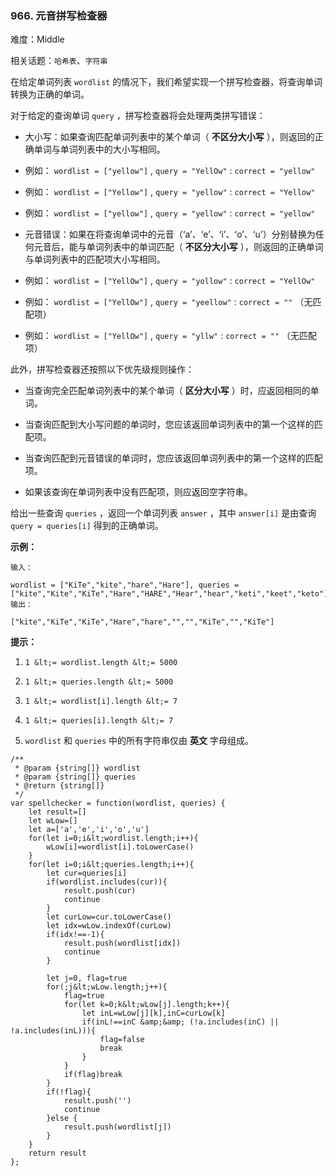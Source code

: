 ### 966. 元音拼写检查器

难度：Middle

相关话题：`哈希表`、`字符串`

在给定单词列表 `wordlist` 的情况下，我们希望实现一个拼写检查器，将查询单词转换为正确的单词。



对于给定的查询单词 `query` ，拼写检查器将会处理两类拼写错误：





* 大小写：如果查询匹配单词列表中的某个单词（ **不区分大小写** ），则返回的正确单词与单词列表中的大小写相同。



* 例如： `wordlist = ["yellow"]` ,  `query = "YellOw"` :  `correct = "yellow"` 

* 例如： `wordlist = ["Yellow"]` ,  `query = "yellow"` :  `correct = "Yellow"` 

* 例如： `wordlist = ["yellow"]` ,  `query = "yellow"` :  `correct = "yellow"` 






* 元音错误：如果在将查询单词中的元音（&lsquo;a&rsquo;、&lsquo;e&rsquo;、&lsquo;i&rsquo;、&lsquo;o&rsquo;、&lsquo;u&rsquo;）分别替换为任何元音后，能与单词列表中的单词匹配（ **不区分大小写** ），则返回的正确单词与单词列表中的匹配项大小写相同。


* 例如： `wordlist = ["YellOw"]` ,  `query = "yollow"` :  `correct = "YellOw"` 

* 例如： `wordlist = ["YellOw"]` ,  `query = "yeellow"` :  `correct = ""`  （无匹配项）

* 例如： `wordlist = ["YellOw"]` ,  `query = "yllw"` :  `correct = ""`  （无匹配项）










此外，拼写检查器还按照以下优先级规则操作：





* 当查询完全匹配单词列表中的某个单词（ **区分大小写** ）时，应返回相同的单词。

* 当查询匹配到大小写问题的单词时，您应该返回单词列表中的第一个这样的匹配项。

* 当查询匹配到元音错误的单词时，您应该返回单词列表中的第一个这样的匹配项。

* 如果该查询在单词列表中没有匹配项，则应返回空字符串。





给出一些查询  `queries` ，返回一个单词列表  `answer` ，其中  `answer[i]`  是由查询  `query = queries[i]`  得到的正确单词。







 **示例：** 





```
输入：

wordlist = ["KiTe","kite","hare","Hare"], queries = ["kite","Kite","KiTe","Hare","HARE","Hear","hear","keti","keet","keto"]
输出：

["kite","KiTe","KiTe","Hare","hare","","","KiTe","","KiTe"]
```





 **提示：** 





1.  `1 &lt;= wordlist.length &lt;= 5000` 

2.  `1 &lt;= queries.length &lt;= 5000` 

3.  `1 &lt;= wordlist[i].length &lt;= 7` 

4.  `1 &lt;= queries[i].length &lt;= 7` 

5.  `wordlist`  和 `queries` 中的所有字符串仅由 **英文** 字母组成。






```
/**
 * @param {string[]} wordlist
 * @param {string[]} queries
 * @return {string[]}
 */
var spellchecker = function(wordlist, queries) {
    let result=[]
    let wLow=[]
    let a=['a','e','i','o','u']
    for(let i=0;i&lt;wordlist.length;i++){
        wLow[i]=wordlist[i].toLowerCase()
    }
    for(let i=0;i&lt;queries.length;i++){
        let cur=queries[i]
        if(wordlist.includes(cur)){
            result.push(cur)
            continue
        }
        let curLow=cur.toLowerCase()
        let idx=wLow.indexOf(curLow)
        if(idx!==-1){
            result.push(wordlist[idx])
            continue
        }

        let j=0, flag=true
        for(;j&lt;wLow.length;j++){
            flag=true
            for(let k=0;k&lt;wLow[j].length;k++){
                let inL=wLow[j][k],inC=curLow[k]
                if(inL!==inC &amp;&amp; (!a.includes(inC) || !a.includes(inL))){
                    flag=false
                    break
                }
            }
            if(flag)break
        }
        if(!flag){
            result.push('')
            continue
        }else {
            result.push(wordlist[j])
        }
    }
    return result
};



```
